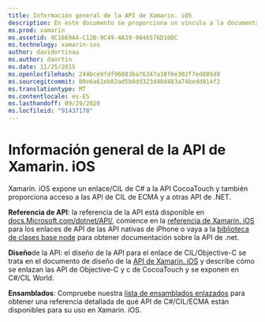 ```yaml
---
title: Información general de la API de Xamarin. iOS
description: En este documento se proporciona un vínculo a la documentación de referencia de la API de Xamarin, una guía que describe el diseño de la API de Xamarin. iOS y una lista de ensamblados que están disponibles para su uso en el desarrollo de Xamarin.
ms.prod: xamarin
ms.assetid: 4C1669A4-C12B-9C49-4A39-9046576D10DC
ms.technology: xamarin-ios
author: davidortinau
ms.author: daortin
ms.date: 11/25/2015
ms.openlocfilehash: 244bce9fdf96083ba76347a38f6e302f7ed889d8
ms.sourcegitcommit: 00e6a61eb82ad5b0dd323d48d483a74bedd814f2
ms.translationtype: MT
ms.contentlocale: es-ES
ms.lasthandoff: 09/29/2020
ms.locfileid: "91437178"
---
```

# <a name="xamarinios-api-overview"></a>Información general de la API de Xamarin. iOS

Xamarin. iOS expone un enlace/CIL de C# a la API CocoaTouch y también proporciona acceso a las API de CIL de ECMA y a otras API de .NET.

 **Referencia de API**: la referencia de la API está disponible en [docs.Microsoft.com/dotnet/API/](/dotnet/api/), comience en la [referencia de Xamarin. iOS](/dotnet/api/?view=xamarin-ios-sdk-12) para los enlaces de API de las API nativas de iPhone o vaya a la [biblioteca de clases base node](/dotnet/api/?view=xamarinios-10.8) para obtener documentación sobre la API de .net.

 **Diseño**de la API: el diseño de la API para el enlace de CIL/Objective-C se trata en el documento de diseño de la [API de Xamarin. iOS](~/ios/internals/api-design/index.md) y describe cómo se enlazan las API de Objective-C y c de CocoaTouch y se exponen en C#/CIL World.

 **Ensamblados**: Compruebe nuestra [lista de ensamblados enlazados](~/cross-platform/internals/available-assemblies.md) para obtener una referencia detallada de qué API de C#/CIL/ECMA están disponibles para su uso en Xamarin. iOS.